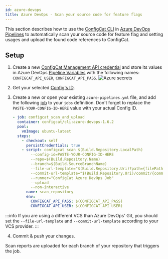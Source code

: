 ```yaml
---
id: azure-devops
title: Azure DevOps - Scan your source code for feature flags
---
```


This section describes how to use the [ConfigCat CLI](/docs/advanced/cli) in <a target="_blank" href="https://docs.microsoft.com/en-us/azure/devops/pipelines/?view=azure-devops">Azure DevOps Pipelines</a>
to automatically scan your source code for feature flag and setting usages and upload the found code references to ConfigCat.

## Setup

1. Create a new <a target="_blank" href="https://app.configcat.com/my-account/public-api-credentials">ConfigCat Management API credential</a> and store its values in Azure DevOps <a target="_blank" href="https://docs.microsoft.com/en-us/azure/devops/pipelines/process/variables">Pipeline Variables</a> with the following names: `CONFIGCAT_API_USER`, `CONFIGCAT_API_PASS`.
   <img className="bordered zoomable" src="/docs/assets/cli/scan/azure_secrets.png" alt="Azure secrets" />

2. Get your selected [Config's ID](/docs/advanced/code-references/overview#config-id).

3. Create a new or open your existing `azure-pipelines.yml` file, and add the following <a target="_blank" href="https://docs.microsoft.com/en-us/azure/devops/pipelines/yaml-schema#job">job</a> to your `jobs` definition.
   Don't forget to replace the `PASTE-YOUR-CONFIG-ID-HERE` value with your actual Config ID.
   ```yaml
   - job: configcat_scan_and_upload
     container: configcat/cli:azure-devops-1.6.2
     pool:
       vmImage: ubuntu-latest
     steps:
       - checkout: self
         persistCredentials: true
       - script: configcat scan $(Build.Repository.LocalPath)
           --config-id=PASTE-YOUR-CONFIG-ID-HERE
           --repo=$(Build.Repository.Name)
           --branch=$(Build.SourceBranchName)
           --file-url-template="$(Build.Repository.Uri)?path={filePath}&version=GC{commitHash}&line={lineNumber}&lineStartColumn=1&lineEndColumn=1"
           --commit-url-template="$(Build.Repository.Uri)/commit/{commitHash}"
           --runner="ConfigCat Azure DevOps Job"
           --upload
           --non-interactive
         name: scan_repository
         env:
           CONFIGCAT_API_PASS: $(CONFIGCAT_API_PASS)
           CONFIGCAT_API_USER: $(CONFIGCAT_API_USER)
   ```

:::info
If you are using a different VCS than Azure DevOps' Git, you should set the `--file-url-template` and `--commit-url-template` according to your VCS provider.
:::

4. Commit & push your changes.

Scan reports are uploaded for each branch of your repository that triggers the job.
